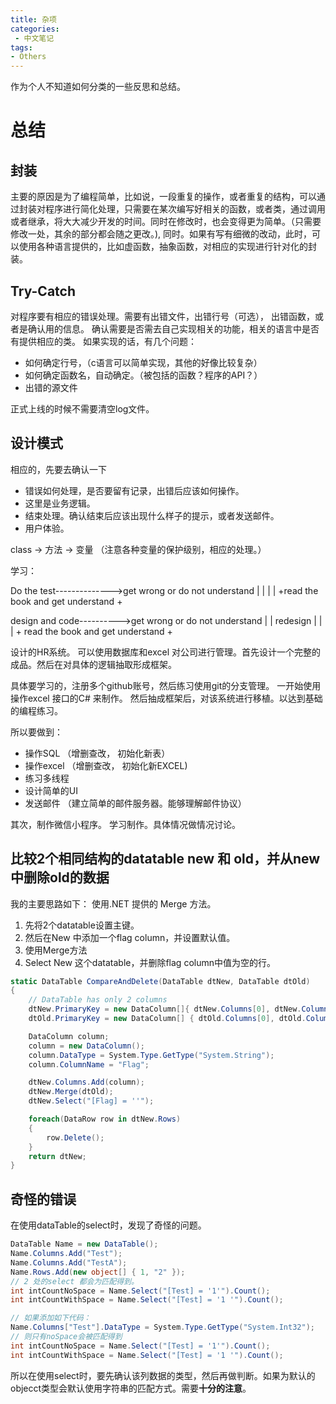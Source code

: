 ```yaml
---
title: 杂项
categories:
 - 中文笔记
tags:
- Others
---
```


作为个人不知道如何分类的一些反思和总结。

# 总结

## 封装

主要的原因是为了编程简单，比如说，一段重复的操作，或者重复的结构，可以通过封装对程序进行简化处理，只需要在某次编写好相关的函数，或者类，通过调用或者继承，将大大减少开发的时间。同时在修改时，也会变得更为简单。（只需要修改一处，其余的部分都会随之更改。), 同时。如果有写有细微的改动，此时，可以使用各种语言提供的，比如虚函数，抽象函数，对相应的实现进行针对化的封装。

## Try-Catch

对程序要有相应的错误处理。需要有出错文件，出错行号（可选）， 出错函数，或者是确认用的信息。
确认需要是否需去自己实现相关的功能，相关的语言中是否有提供相应的类。 如果实现的话，有几个问题：

* 如何确定行号，（c语言可以简单实现，其他的好像比较复杂）
* 如何确定函数名，自动确定。（被包括的函数？程序的API？）
* 出错的源文件

正式上线的时候不需要清空log文件。

## 设计模式

相应的，先要去确认一下

* 错误如何处理，是否要留有记录，出错后应该如何操作。
* 这里是业务逻辑。
* 结束处理。确认结束后应该出现什么样子的提示，或者发送邮件。
* 用户体验。

class ->  方法 -> 变量 （注意各种变量的保护级别，相应的处理。）

学习：

Do the test-------------->get wrong or do not understand
      |                                 |
      |                                 |
      +read the book and get understand +

design and code---------->get wrong or do not understand
      |                                  |
    redesign                             |
      |                                  |
      + read the book and get understand +

设计的HR系统。
可以使用数据库和excel 对公司进行管理。首先设计一个完整的成品。然后在对具体的逻辑抽取形成框架。

具体要学习的，注册多个github账号，然后练习使用git的分支管理。
一开始使用操作excel 接口的C# 来制作。
然后抽成框架后，对该系统进行移植。以达到基础的编程练习。

所以要做到：

* 操作SQL （增删查改， 初始化新表）
* 操作excel （增删查改， 初始化新EXCEL)
* 练习多线程
* 设计简单的UI
* 发送邮件 （建立简单的邮件服务器。能够理解邮件协议）

其次，制作微信小程序。
学习制作。具体情况做情况讨论。

## 比较2个相同结构的datatable new 和 old，并从new中删除old的数据

我的主要思路如下：
使用.NET 提供的 Merge 方法。

1. 先将2个datatable设置主键。
2. 然后在New 中添加一个flag column，并设置默认值。
3. 使用Merge方法
4. Select New 这个datatable，并删除flag column中值为空的行。

```csharp
static DataTable CompareAndDelete(DataTable dtNew, DataTable dtOld)
{
    // DataTable has only 2 columns
    dtNew.PrimaryKey = new DataColumn[]{ dtNew.Columns[0], dtNew.Columns[1]};
    dtOld.PrimaryKey = new DataColumn[] { dtOld.Columns[0], dtOld.Columns[1] };

    DataColumn column;
    column = new DataColumn();
    column.DataType = System.Type.GetType("System.String");
    column.ColumnName = "Flag";

    dtNew.Columns.Add(column);
    dtNew.Merge(dtOld);
    dtNew.Select("[Flag] = ''");

    foreach(DataRow row in dtNew.Rows)
    {
        row.Delete();
    }
    return dtNew;
}
```

## 奇怪的错误

在使用dataTable的select时，发现了奇怪的问题。

```csharp
DataTable Name = new DataTable();
Name.Columns.Add("Test");
Name.Columns.Add("TestA");
Name.Rows.Add(new object[] { 1, "2" });
// 2 处的select 都会为匹配得到。
int intCountNoSpace = Name.Select("[Test] = '1'").Count();
int intCountWithSpace = Name.Select("[Test] = '1 '").Count();

// 如果添加如下代码：
Name.Columns["Test"].DataType = System.Type.GetType("System.Int32");
// 则只有noSpace会被匹配得到
int intCountNoSpace = Name.Select("[Test] = '1'").Count();
int intCountWithSpace = Name.Select("[Test] = '1 '").Count();
```

所以在使用select时，要先确认该列数据的类型，然后再做判断。如果为默认的objecct类型会默认使用字符串的匹配方式。需要**十分的注意**。




